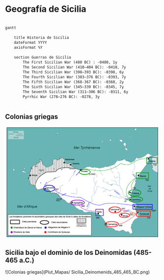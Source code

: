 # Geografía de Sicilia

```mermaid

gantt

    title Historia de Sicilia
    dateFormat YYYY
    axisFormat %Y
    
    section Guerras de Sicilia
        The First Sicilian War (480 BC) : -0480, 1y
        The Second Sicilian War (410–404 BC): -0410, 7y
        The Third Sicilian War (398–393 BC): -0398, 6y
        The Fourth Sicilian War (383–376 BC): -0393, 7y
        The Fifth Sicilian War (368-367 BC): -0368, 2y
        The Sixth Sicilian War (345–339 BC): -0345, 7y
        The Seventh Sicilian War (311–306 BC): -0311, 6y
        Pyrrhic War (278–276 BC): -0278, 3y


```


## Colonias griegas

![Colonias griegas](Plut_Mapas/Sicilia_Colonias_Griegas.jpg)


## Sicilia bajo el dominio de los Deinomidas (485-465 a.C.)

![Colonias griegas](Plut_Mapas/
Sicilia_Deinomenids_485_465_BC.png)